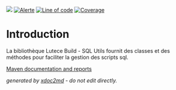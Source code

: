 ![](https://dev.lutece.paris.fr/jenkins/buildStatus/icon?job=build-library-sqlutils-deploy)
[![Alerte](https://dev.lutece.paris.fr/sonar/api/project_badges/measure?project=fr.paris.lutece.plugins%3Alibrary-sql-utils&metric=alert_status)](https://dev.lutece.paris.fr/sonar/dashboard?id=fr.paris.lutece.plugins%3Alibrary-sql-utils)
[![Line of code](https://dev.lutece.paris.fr/sonar/api/project_badges/measure?project=fr.paris.lutece.plugins%3Alibrary-sql-utils&metric=ncloc)](https://dev.lutece.paris.fr/sonar/dashboard?id=fr.paris.lutece.plugins%3Alibrary-sql-utils)
[![Coverage](https://dev.lutece.paris.fr/sonar/api/project_badges/measure?project=fr.paris.lutece.plugins%3Alibrary-sql-utils&metric=coverage)](https://dev.lutece.paris.fr/sonar/dashboard?id=fr.paris.lutece.plugins%3Alibrary-sql-utils)

# Introduction

La bibliothèque Lutece Build - SQL Utils fournit des classes et des méthodes pour faciliter la gestion des scripts sql.


[Maven documentation and reports](https://dev.lutece.paris.fr/plugins/library-sql-utils/)



 *generated by [xdoc2md](https://github.com/lutece-platform/tools-maven-xdoc2md-plugin) - do not edit directly.*